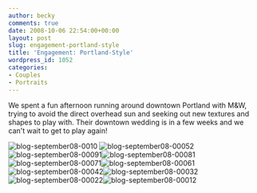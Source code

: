 ```yaml
---
author: becky
comments: true
date: 2008-10-06 22:54:00+00:00
layout: post
slug: engagement-portland-style
title: 'Engagement: Portland-Style'
wordpress_id: 1052
categories:
- Couples
- Portraits
---
```


We spent a fun afternoon running around downtown Portland with M&W, trying to avoid the direct overhead sun and seeking out new textures and shapes to play with. Their downtown wedding is in a few weeks and we can't wait to get to play again!


![blog-september08-0010](http://beta.beckyjenson.com/wp-content/uploads/2008/10/blog-september08-0010.jpg) ![blog-september08-00052](http://beta.beckyjenson.com/wp-content/uploads/2008/10/blog-september08-00052.jpg)![blog-september08-00091](http://beta.beckyjenson.com/wp-content/uploads/2008/10/blog-september08-00091.jpg)![blog-september08-00081](http://beta.beckyjenson.com/wp-content/uploads/2008/10/blog-september08-00081.jpg) ![blog-september08-00071](http://beta.beckyjenson.com/wp-content/uploads/2008/10/blog-september08-00071.jpg)![blog-september08-00061](http://beta.beckyjenson.com/wp-content/uploads/2008/10/blog-september08-00061.jpg)![blog-september08-00042](http://beta.beckyjenson.com/wp-content/uploads/2008/10/blog-september08-00042.jpg)![blog-september08-00032](http://beta.beckyjenson.com/wp-content/uploads/2008/10/blog-september08-00032.jpg)![blog-september08-00022](http://beta.beckyjenson.com/wp-content/uploads/2008/10/blog-september08-00022.jpg)![blog-september08-00012](http://beta.beckyjenson.com/wp-content/uploads/2008/10/blog-september08-00012.jpg)
